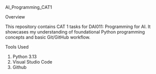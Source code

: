 AI_Programming_CAT1

Overview

This repository contains CAT 1 tasks for DAI011: Programming for AI.
It showcases my understanding of foundational Python programming concepts and basic Git/GitHub workflow.

Tools Used
1. Python 3.13
2. Visual Studio Code
3. Github
